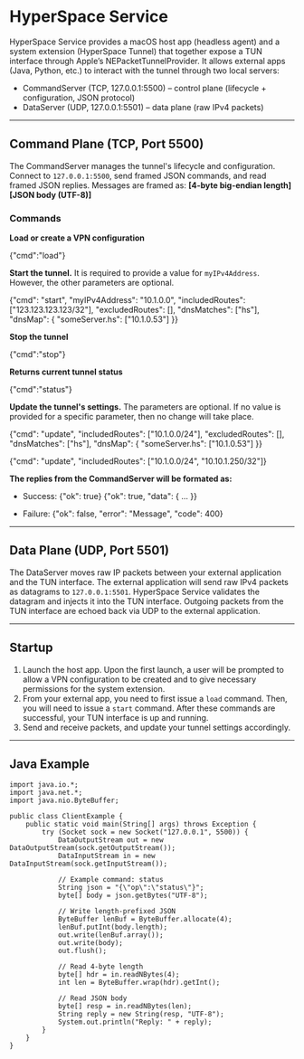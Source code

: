 # HyperSpace Service

HyperSpace Service provides a macOS host app (headless agent) and a system extension (HyperSpace Tunnel) that together expose a TUN interface through Apple’s NEPacketTunnelProvider. It allows external apps (Java, Python, etc.) to interact with the tunnel through two local servers:

- CommandServer (TCP, 127.0.0.1:5500) – control plane (lifecycle + configuration, JSON protocol)
- DataServer (UDP, 127.0.0.1:5501) – data plane (raw IPv4 packets)

---

## Command Plane (TCP, Port 5500)

The CommandServer manages the tunnel's lifecycle and configuration. Connect to `127.0.0.1:5500`, send framed JSON commands, and read framed JSON replies. Messages are framed as: **[4-byte big-endian length][JSON body (UTF-8)]**

### Commands

**Load or create a VPN configuration**

 {"cmd":"load"}

**Start the tunnel.** It is required to provide a value for `myIPv4Address`. However, the other parameters are optional.

{"cmd": "start",
 "myIPv4Address": "10.1.0.0",
 "includedRoutes": ["123.123.123.123/32"],
 "excludedRoutes": [],
 "dnsMatches": ["hs"],
 "dnsMap": { "someServer.hs": ["10.1.0.53"] }}

**Stop the tunnel**

{"cmd":"stop"}

**Returns current tunnel status**

{"cmd":"status"}

**Update the tunnel's settings.** The parameters are optional. If no value is provided for a specific parameter, then no change will take place. 

{"cmd": "update",
 "includedRoutes": ["10.1.0.0/24"],
 "excludedRoutes": [],
 "dnsMatches": ["hs"],
 "dnsMap": { "someServer.hs": ["10.1.0.53"] }}

{"cmd": "update",
 "includedRoutes": ["10.1.0.0/24", "10.10.1.250/32"]}

**The replies from the CommandServer will be formated as:**

- Success:
	{"ok": true}
	{"ok": true, "data": { ... }}

- Failure:
	{"ok": false, "error": "Message", "code": 400}

---

## Data Plane (UDP, Port 5501)

The DataServer moves raw IP packets between your external application and the TUN interface. The external application will send raw IPv4 packets as datagrams to `127.0.0.1:5501`. HyperSpace Service validates the datagram and injects it into the TUN interface. Outgoing packets from the TUN interface are echoed back via UDP to the external application.

---

## Startup

1) Launch the host app. Upon the first launch, a user will be prompted to allow a VPN configuration to be created and to give necessary permissions for the system extension. 
2) From your external app, you need to first issue a `load` command. Then, you will need to issue a `start` command. After these commands are successful, your TUN interface is up and running. 
3) Send and receive packets, and update your tunnel settings accordingly.

---

## Java Example

```
import java.io.*;
import java.net.*;
import java.nio.ByteBuffer;

public class ClientExample {
    public static void main(String[] args) throws Exception {
        try (Socket sock = new Socket("127.0.0.1", 5500)) {
            DataOutputStream out = new DataOutputStream(sock.getOutputStream());
            DataInputStream in = new DataInputStream(sock.getInputStream());

            // Example command: status
            String json = "{\"op\":\"status\"}";
            byte[] body = json.getBytes("UTF-8");

            // Write length-prefixed JSON
            ByteBuffer lenBuf = ByteBuffer.allocate(4);
            lenBuf.putInt(body.length);
            out.write(lenBuf.array());
            out.write(body);
            out.flush();

            // Read 4-byte length
            byte[] hdr = in.readNBytes(4);
            int len = ByteBuffer.wrap(hdr).getInt();

            // Read JSON body
            byte[] resp = in.readNBytes(len);
            String reply = new String(resp, "UTF-8");
            System.out.println("Reply: " + reply);
        }
    }
}
```

